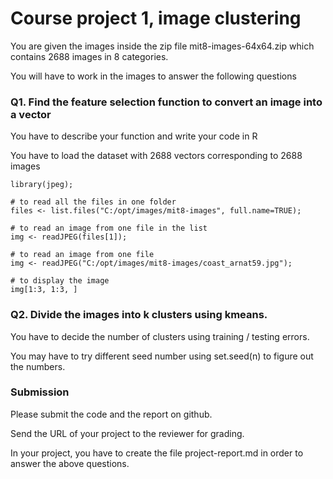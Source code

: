 # Course project 1, image clustering

You are given the images inside the zip file mit8-images-64x64.zip which contains 2688 images in 8 categories.

You will have to work in the images to answer the following questions

### Q1. Find the feature selection function to convert an image into a vector

You have to describe your function and write your code in R

You have to load the dataset with 2688 vectors corresponding to 2688 images

```
library(jpeg);

# to read all the files in one folder
files <- list.files("C:/opt/images/mit8-images", full.name=TRUE);

# to read an image from one file in the list
img <- readJPEG(files[1]);

# to read an image from one file
img <- readJPEG("C:/opt/images/mit8-images/coast_arnat59.jpg");

# to display the image
img[1:3, 1:3, ]
```


### Q2. Divide the images into k clusters using kmeans.

You have to decide the number of clusters using training / testing errors.

You may have to try different seed number using set.seed(n) to figure out the numbers.




### Submission 

Please submit the code and the report on github.

Send the URL of your project to the reviewer for grading.

In your project, you have to create the file project-report.md in order to answer the above questions.



  